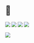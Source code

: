 # 👋

<img src="https://img.shields.io/badge/Spring-black?style=flat&logo=Spring&logoColor=#6DB33F"/> <img src="https://img.shields.io/badge/Java-blue?style=flat&logo=Java&logoColor=#6DB33F"/> <img src="https://img.shields.io/badge/MySql-white?style=flat&logo=MySQL&logoColor=#4479A1"/> <img src="https://img.shields.io/badge/JavaScript-blue?style=flat&logo=JavaScript&logoColor=#F7DF1E"/> 

<img src="https://img.shields.io/badge/Notion-lightgrey?style=flat&logo=Notion&logoColor=#000000"/>
